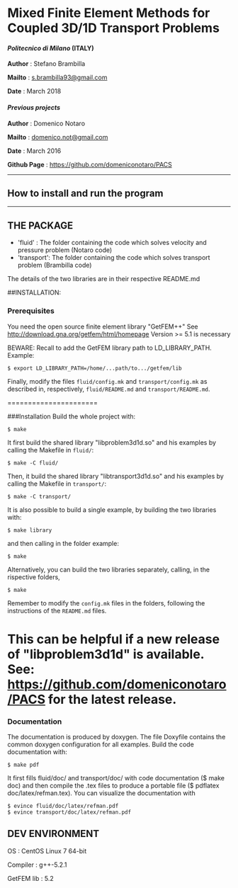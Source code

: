 # Mixed Finite Element Methods for Coupled 3D/1D Transport Problems
#### *Politecnico di Milano* (ITALY)

**Author** : Stefano Brambilla 

**Mailto** : <s.brambilla93@gmail.com>

**Date**   : March 2018

#### *Previous projects*

**Author** : Domenico Notaro 

**Mailto** : <domenico.not@gmail.com>

**Date**   : March 2016

**Github Page** : https://github.com/domeniconotaro/PACS

-------------------------------------------------------
## How to install and run the program
-------------------------------------------------------
## THE PACKAGE
- 'fluid'    : The folder containing the code which solves velocity and pressure problem (Notaro code)
- 'transport': The folder containing the code which solves transport problem (Brambilla code)

The details of the two libraries are in their respective README.md


##INSTALLATION:
### Prerequisites

You need the open source finite element library "GetFEM++"
See <http://download.gna.org/getfem/html/homepage>
Version >= 5.1 is necessary


BEWARE: 
Recall to add the GetFEM library path to LD_LIBRARY_PATH. Example:
```
$ export LD_LIBRARY_PATH=/home/...path/to.../getfem/lib

```

Finally, modify the files `fluid/config.mk` and `transport/config.mk` as described in, respectively, 
`fluid/README.md` and `transport/README.md`.

======================

###Installation
Build the whole project with:
```
$ make
```
It first build the shared library "libproblem3d1d.so" and his examples by calling the Makefile in `fluid/`:

``` 
$ make -C fluid/
``` 
Then, it build the shared library "libtransport3d1d.so" and his examples by calling the Makefile in `transport/`:

``` 
$ make -C transport/
``` 
It is also possible to build a single example, by building the two libraries with:
``` 
$ make library
``` 
and then calling in the folder example:
``` 
$ make
``` 

Alternatively, you can build the two libraries separately, calling, in the rispective folders,
``` 
$ make
``` 
Remember to modify the `config.mk` files in the folders, following the instructions of the `README.md` files.

This can be helpful if a new release of "libproblem3d1d" is available.
See: <https://github.com/domeniconotaro/PACS> for the latest release.
======================

### Documentation
The documentation is produced by doxygen. The file Doxyfile contains 
the common doxygen configuration for all examples.
Build the code documentation with:
``` 
$ make pdf
``` 
It first fills fluid/doc/ and transport/doc/ with code documentation ($ make doc) and then compile
the .tex files to produce a portable file ($ pdflatex doc/latex/refman.tex).
You can visualize the documentation with
``` 
$ evince fluid/doc/latex/refman.pdf
$ evince transport/doc/latex/refman.pdf
``` 

##  DEV ENVIRONMENT
OS         : CentOS Linux 7 64-bit 

Compiler   : g++-5.2.1

GetFEM lib : 5.2



